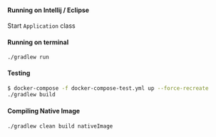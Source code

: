 #### Running on Intellij / Eclipse

Start `Application` class

#### Running on terminal

	./gradlew run


#### Testing

```bash
$ docker-compose -f docker-compose-test.yml up --force-recreate
./gradlew build
```

#### Compiling Native Image

	./gradlew clean build nativeImage
